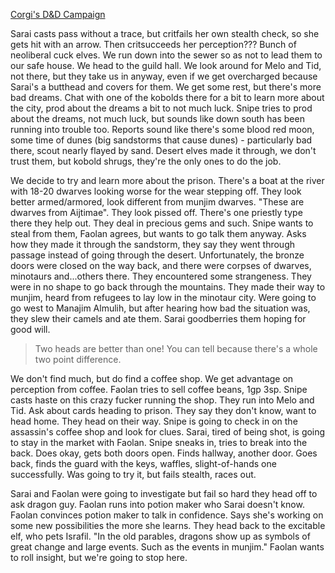 ---
---

[Corgi's D&D Campaign](/games/corgi)

Sarai casts pass without a trace, but critfails her own stealth check, so she gets hit with an arrow. Then critsucceeds her perception??? Bunch of neoliberal cuck elves. We run down into the sewer so as not to lead them to our safe house. We head to the guild hall. We look around for Melo and Tid, not there, but they take us in anyway, even if we get overcharged because Sarai's a butthead and covers for them. We get some rest, but there's more bad dreams. Chat with one of the kobolds there for a bit to learn more about the city, prod about the dreams a bit to not much luck. Snipe tries to prod about the dreams, not much luck, but sounds like down south has been running into trouble too. Reports sound like there's some blood red moon, some time of dunes (big sandstorms that cause dunes) - particularly bad there, scout nearly flayed by sand. Desert elves made it through, we don't trust them, but kobold shrugs, they're the only ones to do the job.

We decide to try and learn more about the prison. There's a boat at the river with 18-20 dwarves looking worse for the wear stepping off. They look better armed/armored, look different from munjim dwarves. "These are dwarves from Aijtimae". They look pissed off. There's one priestly type there they help out. They deal in precious gems and such. Snipe wants to steal from them, Faolan agrees, but wants to go talk them anyway. Asks how they made it through the sandstorm, they say they went through passage instead of going through the desert. Unfortunately, the bronze doors were closed on the way back, and there were corpses of dwarves, minotaurs and...others there. They encountered some strangeness. They were in no shape to go back through the mountains. They made their way to munjim, heard from refugees to lay low in the minotaur city. Were going to go west to Manajim Almulih, but after hearing how bad the situation was, they slew their camels and ate them. Sarai goodberries them hoping for good will.

> Two heads are better than one! You can tell because there's a whole two point difference.

We don't find much, but do find a coffee shop. We get advantage on perception  from coffee. Faolan tries to sell coffee beans, 1gp 3sp. Snipe casts haste on this crazy fucker running the shop. They run into Melo and Tid. Ask about cards heading to prison. They say they don't know, want to head home. They head on their way. Snipe is going to check in on the assassin's coffee shop and look for clues. Sarai, tired of being shot, is going to stay in the market with Faolan. Snipe sneaks in, tries to break into the back. Does okay, gets both doors open. Finds hallway, another door. Goes back, finds the guard with the keys, waffles, slight-of-hands one successfully. Was going to try it, but fails stealth, races out.

Sarai and Faolan were going to investigate but fail so hard they head off to ask dragon guy. Faolan runs into potion maker who Sarai doesn't know. Faolan convinces potion maker to talk in confidence. Says she's working on some new possibilities the more she learns. They head back to the excitable elf, who pets Israfil. "In the old parables, dragons show up as symbols of great change and large events. Such as the events in munjim." Faolan wants to roll insight, but we're going to stop here.
